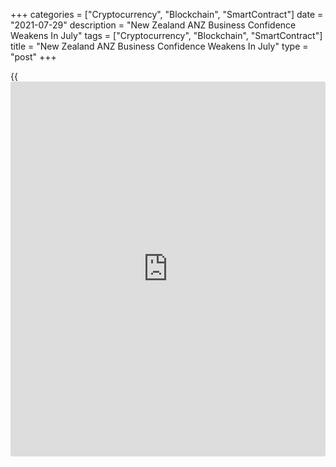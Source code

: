 +++
categories = ["Cryptocurrency", "Blockchain", "SmartContract"]
date = "2021-07-29"
description = "New Zealand ANZ Business Confidence Weakens In July"
tags = ["Cryptocurrency", "Blockchain", "SmartContract"]
title = "New Zealand ANZ Business Confidence Weakens In July"
type = "post"
+++

{{<iframe id="large-banner" src="https://www.bounty.group/#slide=24.0" width="100%" height="600" scrolling="no" style="border: 0px solid rgb(216, 221, 230); border-radius: 3px;">}}

New Zealand [business][1] confidence eased in July, preliminary survey
results from ANZ showed on Thursday.

The business confidence index fell to -3.8 in July from -0.6 in June.
The own activity outlook index dropped to 26.3 from 31.6 in the previous
month.

On the price front, the survey showed that costs continued to rise.
Pricing intentions remained extremely high, and inflation expectations
continued to lift.

The investment intentions index dropped 9 points to 17.4 percent. At the
same time, employment intentions edged up 1 point to 21.4 percent.  
  
The survey showed that capacity utilization, profit expectations and
export intentions weakened in July.

For comments and feedback [contact](https://www.playgroundfx.com/contact/): editorial@rtt[news](https://www.letsplayfx.com/blog/forex-news-website/).com

[Economic News][2]

 **What parts of the world are seeing the best (and worst) economic
performances lately? Click[here][3] to check out our [Econ Scorecard][3]
and find out! See up-to-the-moment [ranking](https://www.playgroundfx.com/blog/crypto-exchange-ranking/)s for the best and worst
performers in [GDP][4], [unemployment rate][5], [inflation][6] and much
more.**

   1. www.rtt[news](https://www.letsplayfx.com/blog/forex-news-website/).com/Content/Business.aspx
   2. www.rtt[news](https://www.letsplayfx.com/blog/forex-news-website/).com/Content/EconomicNews.aspx
   3. www.rtt[news](https://www.letsplayfx.com/blog/forex-news-website/).com/economic-scorecard/world-rank/unemployment-rate/highest-performance.aspx
   4. www.rtt[news](https://www.letsplayfx.com/blog/forex-news-website/).com/economic-scorecard/world-rank/GDP/highest-performance.aspx
   5. www.rtt[news](https://www.letsplayfx.com/blog/forex-news-website/).com/economic-scorecard/world-rank/unemployment-rate/lowest-performance.aspx
   6. www.rtt[news](https://www.letsplayfx.com/blog/forex-news-website/).com/economic-scorecard/world-rank/CPI/highest-performance.aspx